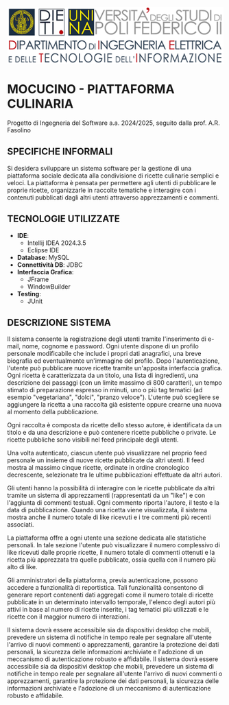![Università](docs/photos/uni_logo.png)

# MOCUCINO - PIATTAFORMA CULINARIA

Progetto di Ingegneria del Software a.a. 2024/2025, seguito dalla prof. A.R. Fasolino

## SPECIFICHE INFORMALI

Si desidera sviluppare un sistema software per la gestione di una piattaforma sociale dedicata alla condivisione di ricette culinarie semplici e veloci. La piattaforma è pensata per permettere agli utenti di pubblicare le proprie ricette, organizzarle in raccolte tematiche e interagire con i contenuti pubblicati dagli altri utenti attraverso apprezzamenti e commenti.

## TECNOLOGIE UTILIZZATE
- **IDE**: 
  - Intellij IDEA 2024.3.5
  - Eclipse IDE
- **Database**: MySQL
- **Connettività DB**: JDBC
- **Interfaccia Grafica**: 
  - JFrame
  - WindowBuilder
- **Testing**: 
  - JUnit

## DESCRIZIONE SISTEMA

Il sistema consente la registrazione degli utenti tramite l'inserimento di e-mail, nome, cognome e password. Ogni utente dispone di un profilo personale modificabile che include i propri dati anagrafici, una breve biografia ed eventualmente un'immagine del profilo. Dopo l'autenticazione, l'utente può pubblicare nuove ricette tramite un'apposita interfaccia grafica. Ogni ricetta è caratterizzata da un titolo, una lista di ingredienti, una descrizione dei passaggi (con un limite massimo di 800 caratteri), un tempo stimato di preparazione espresso in minuti, uno o più tag tematici (ad esempio "vegetariana", "dolci", "pranzo veloce"). L'utente può scegliere se aggiungere la ricetta a una raccolta già esistente oppure crearne una nuova al momento della pubblicazione.

Ogni raccolta è composta da ricette dello stesso autore, è identificata da un titolo e da una descrizione e può contenere ricette pubbliche o private. Le ricette pubbliche sono visibili nel feed principale degli utenti.

Una volta autenticato, ciascun utente può visualizzare nel proprio feed personale un insieme di nuove ricette pubblicate da altri utenti. Il feed mostra al massimo cinque ricette, ordinate in ordine cronologico decrescente, selezionate tra le ultime pubblicazioni effettuate da altri autori.

Gli utenti hanno la possibilità di interagire con le ricette pubblicate da altri tramite un sistema di apprezzamenti (rappresentati da un "like") e con l'aggiunta di commenti testuali. Ogni commento riporta l'autore, il testo e la data di pubblicazione. Quando una ricetta viene visualizzata, il sistema mostra anche il numero totale di like ricevuti e i tre commenti più recenti associati.

La piattaforma offre a ogni utente una sezione dedicata alle statistiche personali. In tale sezione l'utente può visualizzare il numero complessivo di like ricevuti dalle proprie ricette, il numero totale di commenti ottenuti e la ricetta più apprezzata tra quelle pubblicate, ossia quella con il numero più alto di like.

Gli amministratori della piattaforma, previa autenticazione, possono accedere a funzionalità di reportistica. Tali funzionalità consentono di generare report contenenti dati aggregati come il numero totale di ricette pubblicate in un determinato intervallo temporale, l'elenco degli autori più attivi in base al numero di ricette inserite, i tag tematici più utilizzati e le ricette con il maggior numero di interazioni.

Il sistema dovrà essere accessibile sia da dispositivi desktop che mobili, prevedere un sistema di notifiche in tempo reale per segnalare all'utente l'arrivo di nuovi commenti o apprezzamenti, garantire la protezione dei dati personali, la sicurezza delle informazioni archiviate e l'adozione di un meccanismo di autenticazione robusto e affidabile.
Il sistema dovrà essere accessibile sia da dispositivi desktop che mobili, prevedere un sistema di notifiche in tempo reale per segnalare all'utente l'arrivo di nuovi commenti o apprezzamenti, garantire la protezione dei dati personali, la sicurezza delle informazioni archiviate e l'adozione di un meccanismo di autenticazione robusto e affidabile.
